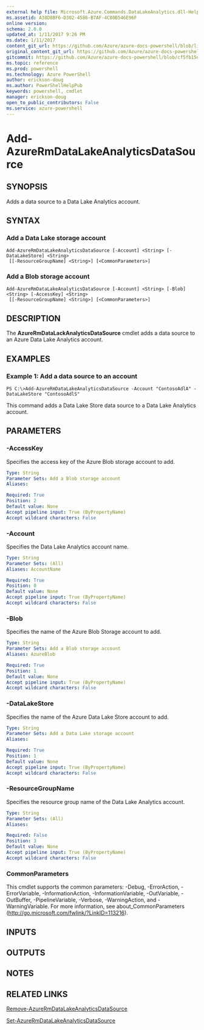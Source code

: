 ```yaml
---
external help file: Microsoft.Azure.Commands.DataLakeAnalytics.dll-Help.xml
ms.assetid: A38D8BF6-D302-4586-B7AF-4C80B546E96F
online version: 
schema: 2.0.0
updated_at: 1/11/2017 9:26 PM
ms.date: 1/11/2017
content_git_url: https://github.com/Azure/azure-docs-powershell/blob/live/azureps-cmdlets-docs/ResourceManager/AzureRM.DataLakeAnalytics/v2.4.0/Add-AzureRmDataLakeAnalyticsDataSource.md
original_content_git_url: https://github.com/Azure/azure-docs-powershell/blob/live/azureps-cmdlets-docs/ResourceManager/AzureRM.DataLakeAnalytics/v2.4.0/Add-AzureRmDataLakeAnalyticsDataSource.md
gitcommit: https://github.com/Azure/azure-docs-powershell/blob/cf5fb15dcd1fe2c86458f47e1a11dc88817021fc/azureps-cmdlets-docs/ResourceManager/AzureRM.DataLakeAnalytics/v2.4.0/Add-AzureRmDataLakeAnalyticsDataSource.md
ms.topic: reference
ms.prod: powershell
ms.technology: Azure PowerShell
author: erickson-doug
ms.author: PowerShellHelpPub
keywords: powershell, cmdlet
manager: erickson-doug
open_to_public_contributors: False
ms.service: azure-powershell
---
```


# Add-AzureRmDataLakeAnalyticsDataSource

## SYNOPSIS
Adds a data source to a Data Lake Analytics account.

## SYNTAX

### Add a Data Lake storage account
```
Add-AzureRmDataLakeAnalyticsDataSource [-Account] <String> [-DataLakeStore] <String>
 [[-ResourceGroupName] <String>] [<CommonParameters>]
```

### Add a Blob storage account
```
Add-AzureRmDataLakeAnalyticsDataSource [-Account] <String> [-Blob] <String> [-AccessKey] <String>
 [[-ResourceGroupName] <String>] [<CommonParameters>]
```

## DESCRIPTION
The **AzureRmDataLackAnalyticsDataSource** cmdlet adds a data source to an Azure Data Lake Analytics account.

## EXAMPLES

### Example 1: Add a data source to an account
```
PS C:\>Add-AzureRmDataLakeAnalyticsDataSource -Account "ContosoAdlA" -DataLakeStore "ContosoAdlS"
```

This command adds a Data Lake Store data source to a Data Lake Analytics account.

## PARAMETERS

### -AccessKey
Specifies the access key of the Azure Blob storage account to add.

```yaml
Type: String
Parameter Sets: Add a Blob storage account
Aliases: 

Required: True
Position: 2
Default value: None
Accept pipeline input: True (ByPropertyName)
Accept wildcard characters: False
```

### -Account
Specifies the Data Lake Analytics account name.

```yaml
Type: String
Parameter Sets: (All)
Aliases: AccountName

Required: True
Position: 0
Default value: None
Accept pipeline input: True (ByPropertyName)
Accept wildcard characters: False
```

### -Blob
Specifies the name of the Azure Blob Storage account to add.

```yaml
Type: String
Parameter Sets: Add a Blob storage account
Aliases: AzureBlob

Required: True
Position: 1
Default value: None
Accept pipeline input: True (ByPropertyName)
Accept wildcard characters: False
```

### -DataLakeStore
Specifies the name of the Azure Data Lake Store account to add.

```yaml
Type: String
Parameter Sets: Add a Data Lake storage account
Aliases: 

Required: True
Position: 1
Default value: None
Accept pipeline input: True (ByPropertyName)
Accept wildcard characters: False
```

### -ResourceGroupName
Specifies the resource group name of the Data Lake Analytics account.

```yaml
Type: String
Parameter Sets: (All)
Aliases: 

Required: False
Position: 3
Default value: None
Accept pipeline input: True (ByPropertyName)
Accept wildcard characters: False
```

### CommonParameters
This cmdlet supports the common parameters: -Debug, -ErrorAction, -ErrorVariable, -InformationAction, -InformationVariable, -OutVariable, -OutBuffer, -PipelineVariable, -Verbose, -WarningAction, and -WarningVariable. For more information, see about_CommonParameters (http://go.microsoft.com/fwlink/?LinkID=113216).

## INPUTS

## OUTPUTS

## NOTES

## RELATED LINKS

[Remove-AzureRmDataLakeAnalyticsDataSource](xref:ResourceManager/AzureRM.DataLakeAnalytics/v2.4.0/Remove-AzureRmDataLakeAnalyticsDataSource.md)

[Set-AzureRmDataLakeAnalyticsDataSource](xref:ResourceManager/AzureRM.DataLakeAnalytics/v2.4.0/Set-AzureRmDataLakeAnalyticsDataSource.md)


